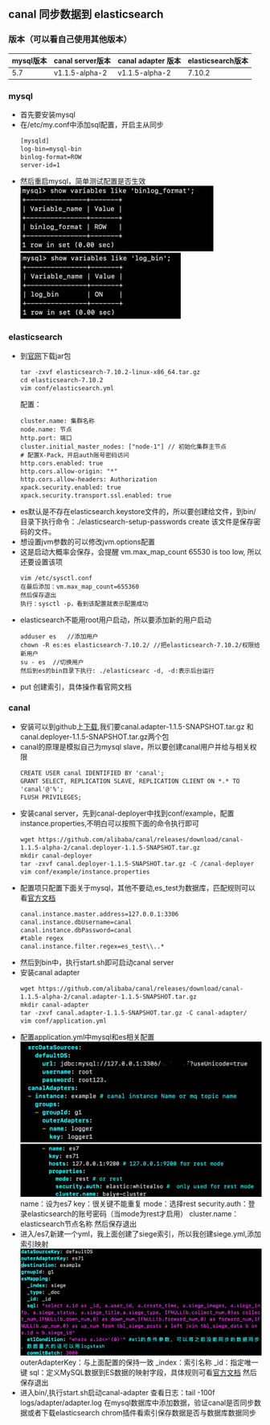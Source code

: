 ## canal 同步数据到 elasticsearch

### 版本（可以看自己使用其他版本）

| mysql版本 | canal server版本 | canal adapter 版本 | elasticsearch版本 |
| --------- | -------- | --------| -------- |
| 5.7 | v1.1.5-alpha-2 | v1.1.5-alpha-2| 7.10.2|

### mysql
* 首先要安装mysql
* 在/etc/my.conf中添加sql配置，开启主从同步
  ```
  [mysqld]
  log-bin=mysql-bin
  binlog-format=ROW
  server-id=1
  ```
* 然后重启mysql，简单测试配置是否生效
  ![img.png](mdsource/img.png)
  ![img_1.png](mdsource/img_1.png)

### elasticsearch
* 到[官网](https://www.elastic.co/cn/downloads/past-releases#elasticsearch)下载jar包
  ```
  tar -zxvf elasticsearch-7.10.2-linux-x86_64.tar.gz
  cd elasticsearch-7.10.2
  vim conf/elasticsearch.yml
  ```
  配置：
  ```
  cluster.name: 集群名称
  node.name: 节点
  http.port: 端口
  cluster.initial_master_nodes: ["node-1"] // 初始化集群主节点
  # 配置X-Pack，开启auth账号密码访问
  http.cors.enabled: true
  http.cors.allow-origin: "*"
  http.cors.allow-headers: Authorization
  xpack.security.enabled: true
  xpack.security.transport.ssl.enabled: true
  ```
* es默认是不存在elasticsearch.keystore文件的，所以要创建给文件，到bin/目录下执行命令：./elasticsearch-setup-passwords create
  该文件是保存密码的文件。
* 想设置jvm参数的可以修改jvm.options配置
* 这是启动大概率会保存，会提醒 vm.max_map_count 65530 is too low, 所以还要设置该项
  ```
  vim /etc/sysctl.conf
  在最后添加：vm.max_map_count=655360
  然后保存退出
  执行：sysctl -p，看到该配置就表示配置成功
  ```
* elasticsearch不能用root用户启动，所以要添加新的用户启动
  ```
  adduser es   //添加用户
  chown -R es:es elasticsearch-7.10.2/ //把elasticsearch-7.10.2/权限给新用户
  su - es  //切换用户
  然后到es的bin目录下执行: ./elasticsearc -d, -d:表示后台运行
  ```
* put 创建索引，具体操作看官网文档
### canal
* 安装可以到github上[下载](https://github.com/alibaba/canal/releases/tag/canal-1.1.5-alpha-2),我们要canal.adapter-1.1.5-SNAPSHOT.tar.gz
和canal.deployer-1.1.5-SNAPSHOT.tar.gz两个包
* canal的原理是模拟自己为mysql slave，所以要创建canal用户并给与相关权限
  ```
  CREATE USER canal IDENTIFIED BY 'canal';
  GRANT SELECT, REPLICATION SLAVE, REPLICATION CLIENT ON *.* TO 'canal'@'%';
  FLUSH PRIVILEGES;
  ```
* 安装canal server，先到canal-deployer中找到conf/example，配置instance.properties,不明白可以按照下面的命令执行即可
  ```
  wget https://github.com/alibaba/canal/releases/download/canal-1.1.5-alpha-2/canal.deployer-1.1.5-SNAPSHOT.tar.gz
  mkdir canal-deployer
  tar -zxvf canal.deployer-1.1.5-SNAPSHOT.tar.gz -C /canal-deployer
  vim conf/example/instance.properties
  ```
* 配置项只配置下面关于mysql，其他不要动,es_test为数据库，匹配规则可以看[官方文档](https://github.com/alibaba/canal/wiki/Sync-ES)
  ```
  canal.instance.master.address=127.0.0.1:3306
  canal.instance.dbUsername=canal
  canal.instance.dbPassword=canal
  #table regex
  canal.instance.filter.regex=es_test\\..*
  ```
* 然后到bin中，执行start.sh即可启动canal server  
* 安装canal adapter
  ```
  wget https://github.com/alibaba/canal/releases/download/canal-1.1.5-alpha-2/canal.adapter-1.1.5-SNAPSHOT.tar.gz
  mkdir canal-adapter
  tar -zxvf canal.adapter-1.1.5-SNAPSHOT.tar.gz -C canal-adapter/
  vim conf/application.yml
  ```
* 配置application.yml中mysql和es相关配置
  ![img_2.png](mdsource/img_2.png)
  ![img_3.png](mdsource/img_3.png)
  name：设为es7
  key：很关键不能重复
  mode：选择rest
  security.auth：登录elasticsearch的账号密码（当mode为rest才启用）
  cluster.name：elasticsearch节点名称
  然后保存退出
* 进入/es7,新建一个yml，我上面创建了siege索引，所以我创建siege.yml,添加索引映射
  ![img_4.png](mdsource/img_4.png)
  outerAdapterKey：与上面配置的保持一致
  _index：索引名称
  _id：指定唯一键
  sql：定义MySQL数据到ES数据的映射字段，具体规则可看[官方文档](https://github.com/alibaba/canal/wiki/Sync-ES)
  然后保存退出
* 进入bin/,执行start.sh启动canal-adapter
  查看日志：tail -100f logs/adapter/adapter.log
  在mysql数据库中添加数据，验证canal是否同步数据或者下载elasticsearch chrom插件看索引保存数据是否与数据库数据同步